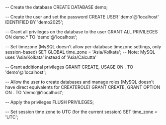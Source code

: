 -- Create the database
CREATE DATABASE demo;

-- Create the user and set the password
CREATE USER 'demo'@'localhost' IDENTIFIED BY 'demo2025';

-- Grant all privileges on the database to the user
GRANT ALL PRIVILEGES ON demo.* TO 'demo'@'localhost';

-- Set timezone (MySQL doesn't allow per-database timezone settings, only session-based)
SET GLOBAL time_zone = 'Asia/Kolkata';  -- Note: MySQL uses 'Asia/Kolkata' instead of 'Asia/Calcutta'

-- Grant additional privileges
GRANT CREATE, USAGE ON *.* TO 'demo'@'localhost';

-- Allow the user to create databases and manage roles (MySQL doesn't have direct equivalents for CREATEROLE)
GRANT CREATE, GRANT OPTION ON *.* TO 'demo'@'localhost';

-- Apply the privileges
FLUSH PRIVILEGES;

-- Set session time zone to UTC (for the current session)
SET time_zone = 'UTC';
